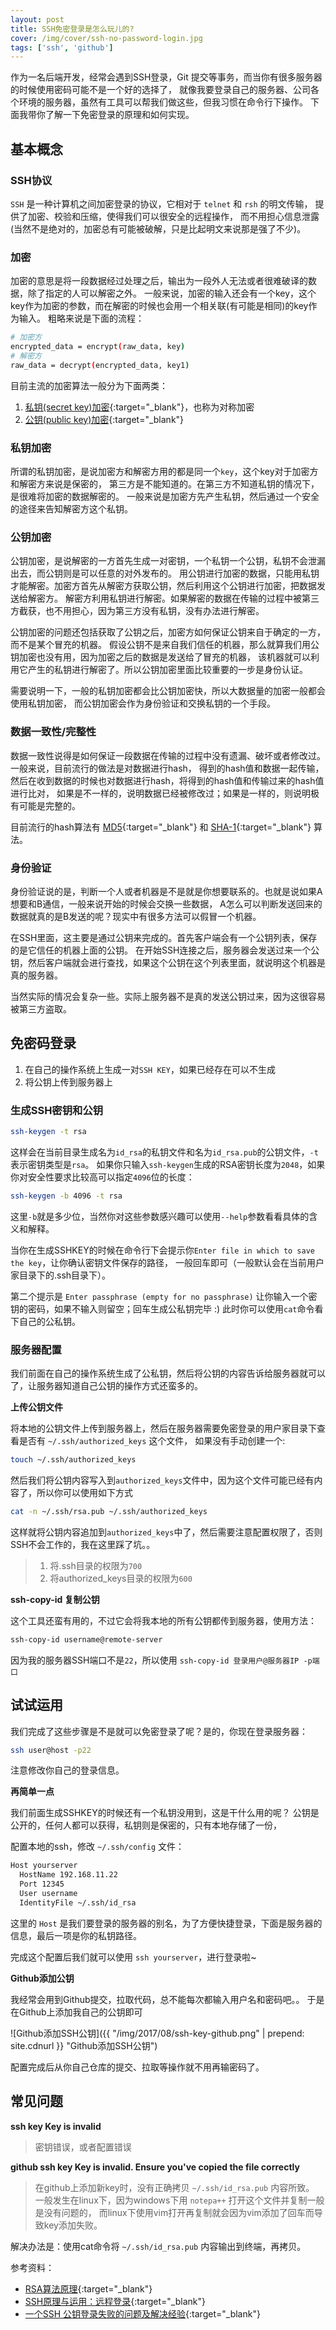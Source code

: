 ```yaml
---
layout: post
title: SSH免密登录是怎么玩儿的?
cover: /img/cover/ssh-no-password-login.jpg
tags: ['ssh', 'github']
---
```


作为一名后端开发，经常会遇到SSH登录，Git 提交等事务，而当你有很多服务器的时候使用密码可能不是一个好的选择了，
就像我要登录自己的服务器、公司各个环境的服务器，虽然有工具可以帮我们做这些，但我习惯在命令行下操作。
下面我带你了解一下免密登录的原理和如何实现。

<!-- more -->

## 基本概念

### SSH协议

`SSH` 是一种计算机之间加密登录的协议，它相对于 `telnet` 和 `rsh` 的明文传输，
提供了加密、校验和压缩，使得我们可以很安全的远程操作，
而不用担心信息泄露(当然不是绝对的，加密总有可能被破解，只是比起明文来说那是强了不少)。

### 加密

加密的意思是将一段数据经过处理之后，输出为一段外人无法或者很难破译的数据，除了指定的人可以解密之外。
一般来说，加密的输入还会有一个key，这个key作为加密的参数，而在解密的时候也会用一个相关联(有可能是相同)的key作为输入。
粗略来说是下面的流程：

```bash
# 加密方
encrypted_data = encrypt(raw_data, key)
# 解密方
raw_data = decrypt(encrypted_data, key1)
```

目前主流的加密算法一般分为下面两类：

1. [私钥(secret key)加密](http://en.wikipedia.org/wiki/Symmetric-key_algorithm){:target="_blank"}，也称为对称加密
2. [公钥(public key)加密](http://en.wikipedia.org/wiki/Public-key_encryption){:target="_blank"}

### 私钥加密

所谓的私钥加密，是说加密方和解密方用的都是同一个`key`，这个key对于加密方和解密方来说是保密的，
第三方是不能知道的。在第三方不知道私钥的情况下，是很难将加密的数据解密的。
一般来说是加密方先产生私钥，然后通过一个安全的途径来告知解密方这个私钥。

### 公钥加密

公钥加密，是说解密的一方首先生成一对密钥，一个私钥一个公钥，私钥不会泄漏出去，而公钥则是可以任意的对外发布的。
用公钥进行加密的数据，只能用私钥才能解密。加密方首先从解密方获取公钥，然后利用这个公钥进行加密，把数据发送给解密方。
解密方利用私钥进行解密。如果解密的数据在传输的过程中被第三方截获，也不用担心，因为第三方没有私钥，没有办法进行解密。

公钥加密的问题还包括获取了公钥之后，加密方如何保证公钥来自于确定的一方，而不是某个冒充的机器。
假设公钥不是来自我们信任的机器，那么就算我们用公钥加密也没有用，因为加密之后的数据是发送给了冒充的机器，
该机器就可以利用它产生的私钥进行解密了。所以公钥加密里面比较重要的一步是身份认证。

需要说明一下，一般的私钥加密都会比公钥加密快，所以大数据量的加密一般都会使用私钥加密，
而公钥加密会作为身份验证和交换私钥的一个手段。

### 数据一致性/完整性

数据一致性说得是如何保证一段数据在传输的过程中没有遗漏、破坏或者修改过。一般来说，目前流行的做法是对数据进行hash，
得到的hash值和数据一起传输，然后在收到数据的时候也对数据进行hash，将得到的hash值和传输过来的hash值进行比对，
如果是不一样的，说明数据已经被修改过；如果是一样的，则说明极有可能是完整的。

目前流行的hash算法有 [MD5](http://en.wikipedia.org/wiki/MD5){:target="_blank"} 和 [SHA-1](http://en.wikipedia.org/wiki/Sha1){:target="_blank"} 算法。

### 身份验证

身份验证说的是，判断一个人或者机器是不是就是你想要联系的。也就是说如果A想要和B通信，一般来说开始的时候会交换一些数据，
A怎么可以判断发送回来的数据就真的是B发送的呢？现实中有很多方法可以假冒一个机器。

在SSH里面，这主要是通过公钥来完成的。首先客户端会有一个公钥列表，保存的是它信任的机器上面的公钥。
在开始SSH连接之后，服务器会发送过来一个公钥，然后客户端就会进行查找，如果这个公钥在这个列表里面，就说明这个机器是真的服务器。

当然实际的情况会复杂一些。实际上服务器不是真的发送公钥过来，因为这很容易被第三方盗取。

## 免密码登录

1. 在自己的操作系统上生成一对`SSH KEY`，如果已经存在可以不生成
2. 将公钥上传到服务器上

### 生成SSH密钥和公钥

```bash
ssh-keygen -t rsa
```

这样会在当前目录生成名为`id_rsa`的私钥文件和名为`id_rsa.pub`的公钥文件，`-t`表示密钥类型是`rsa`。
如果你只输入`ssh-keygen`生成的RSA密钥长度为`2048`，如果你对安全性要求比较高可以指定`4096`位的长度：

```bash
ssh-keygen -b 4096 -t rsa
```

这里`-b`就是多少位，当然你对这些参数感兴趣可以使用`--help`参数看看具体的含义和解释。

当你在生成SSHKEY的时候在命令行下会提示你`Enter file in which to save the key`，让你确认密钥文件保存的路径，
一般回车即可（一般默认会在当前用户家目录下的.ssh目录下）。

第二个提示是 `Enter passphrase (empty for no passphrase)` 让你输入一个密钥的密码，如果不输入则留空；回车生成公私钥完毕 :)
此时你可以使用`cat`命令看下自己的公私钥。

### 服务器配置

我们前面在自己的操作系统生成了公私钥，然后将公钥的内容告诉给服务器就可以了，让服务器知道自己公钥的操作方式还蛮多的。

**上传公钥文件**

将本地的公钥文件上传到服务器上，然后在服务器需要免密登录的用户家目录下查看是否有 `~/.ssh/authorized_keys` 这个文件，
如果没有手动创建一个:

```bash
touch ~/.ssh/authorized_keys
```

然后我们将公钥内容写入到`authorized_keys`文件中，因为这个文件可能已经有内容了，所以你可以使用如下方式

```bash
cat -n ~/.ssh/rsa.pub ~/.ssh/authorized_keys
```

这样就将公钥内容追加到`authorized_keys`中了，然后需要注意配置权限了，否则SSH不会工作的，我在这里踩了坑。。

> 1. 将.ssh目录的权限为`700`
> 2. 将authorized_keys目录的权限为`600`

**ssh-copy-id 复制公钥**

这个工具还蛮有用的，不过它会将我本地的所有公钥都传到服务器，使用方法：

```bash
ssh-copy-id username@remote-server
```

因为我的服务器SSH端口不是`22`，所以使用 `ssh-copy-id 登录用户@服务器IP -p端口`

## 试试运用

我们完成了这些步骤是不是就可以免密登录了呢？是的，你现在登录服务器：

```bash
ssh user@host -p22
```

注意修改你自己的登录信息。

**再简单一点**

我们前面生成SSHKEY的时候还有一个私钥没用到，这是干什么用的呢？
公钥是公开的，任何人都可以获得，私钥则是保密的，只有本地存储了一份，

配置本地的ssh，修改 `~/.ssh/config` 文件：

```bash
Host yourserver
  HostName 192.168.11.22
  Port 12345
  User username
  IdentityFile ~/.ssh/id_rsa
```

这里的 `Host` 是我们要登录的服务器的别名，为了方便快捷登录，下面是服务器的信息，最后一项是你的私钥路径。

完成这个配置后我们就可以使用 `ssh yourserver`，进行登录啦~

**Github添加公钥**

我经常会用到Github提交，拉取代码，总不能每次都输入用户名和密码吧。。
于是在Github上添加我自己的公钥即可

![Github添加SSH公钥]({{ "/img/2017/08/ssh-key-github.png" | prepend: site.cdnurl }} "Github添加SSH公钥")

配置完成后从你自己仓库的提交、拉取等操作就不用再输密码了。

## 常见问题

**ssh key Key is invalid**

> 密钥错误，或者配置错误

**github ssh key Key is invalid. Ensure you've copied the file correctly**

> 在github上添加新key时，没有正确拷贝 `~/.ssh/id_rsa.pub` 内容所致。
> 一般发生在linux下，因为windows下用 `notepa++` 打开这个文件并复制一般是没有问题的，
> 而linux下使用vim打开再复制就会因为vim添加了回车而导致key添加失败。

解决办法是：使用cat命令将 `~/.ssh/id_rsa.pub` 内容输出到终端，再拷贝。

参考资料：

- [RSA算法原理](http://www.ruanyifeng.com/blog/2013/06/rsa_algorithm_part_one.html){:target="_blank"}
- [SSH原理与运用：远程登录](http://www.ruanyifeng.com/blog/2011/12/ssh_remote_login.html){:target="_blank"}
- [一个SSH 公钥登录失败的问题及解决经验](https://www.androiddev.net/ssh-public-key-authentication-error/){:target="_blank"}